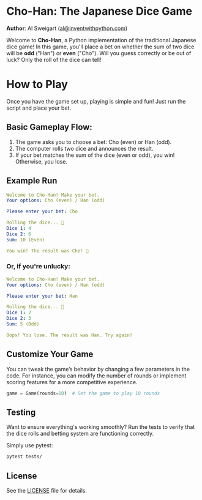 # Cho-Han: The Japanese Dice Game
**Author**: Al Sweigart (al@inventwithpython.com)

Welcome to **Cho-Han**, a Python implementation of the traditional Japanese dice game! In this game, you'll place a bet on whether the sum of two dice will be **odd** ("Han") or **even** ("Cho"). Will you guess correctly or be out of luck? Only the roll of the dice can tell!

# How to Play
Once you have the game set up, playing is simple and fun! Just run the script and place your bet.

## Basic Gameplay Flow:
1. The game asks you to choose a bet: Cho (even) or Han (odd).
2. The computer rolls two dice and announces the result.
3. If your bet matches the sum of the dice (even or odd), you win! Otherwise, you lose.

## Example Run
   ```yaml
Welcome to Cho-Han! Make your bet.
Your options: Cho (even) / Han (odd)

Please enter your bet: Cho

Rolling the dice... 🎲
Dice 1: 4
Dice 2: 6
Sum: 10 (Even)

You win! The result was Cho! 🎉
   ```
### Or, if you're unlucky:
   ```yaml
Welcome to Cho-Han! Make your bet.
Your options: Cho (even) / Han (odd)

Please enter your bet: Han

Rolling the dice... 🎲
Dice 1: 2
Dice 2: 3
Sum: 5 (Odd)

Oops! You lose. The result was Han. Try again!
   ```
## Customize Your Game
You can tweak the game’s behavior by changing a few parameters in the code. For instance, you can modify the number of rounds or implement scoring features for a more competitive experience.

   ```python
game = Game(rounds=10)  # Set the game to play 10 rounds
   ```
## Testing

Want to ensure everything's working smoothly? Run the tests to verify that the dice rolls and betting system are functioning correctly.

Simply use pytest:
   ```bash
   pytest tests/
   ```

## License
See the [LICENSE](LICENSE) file for details.
